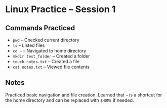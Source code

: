 # Linux Practice – Session 1

## Commands Practiced
- `pwd` – Checked current directory
- `ls` – Listed files
- `cd ~` – Navigated to home directory
- `mkdir test_folder` – Created a folder
- `touch notes.txt` – Created a file
- `cat notes.txt` – Viewed file contents

## Notes
Practiced basic navigation and file creation. Learned that `~` is a shortcut for the home directory and can be replaced with `$HOME` if needed.
